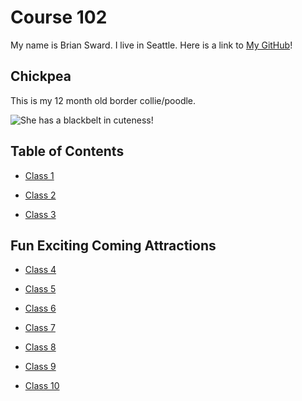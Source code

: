 # Course 102

My name is Brian Sward. I live in Seattle. Here is a link to [My GitHub](https://github.com/BrianSward)!

## Chickpea

This is my 12 month old border collie/poodle.

![She has a blackbelt in cuteness!](https://github.com/BrianSward/reading-notes/blob/main/PXL_20220609_153110554.PORTRAIT.jpg?raw=true "This is Chickpea")

## Table of Contents

- [Class 1](class1.md)

- [Class 2](class2.md)

- [Class 3](class3.md)

## Fun Exciting Coming Attractions

- [Class 4](class4.md)

- [Class 5](class5.md)

- [Class 6](class6.md)

- [Class 7](class7.md)

- [Class 8](class8.md)

- [Class 9](class9.md)

- [Class 10](class10.md)
